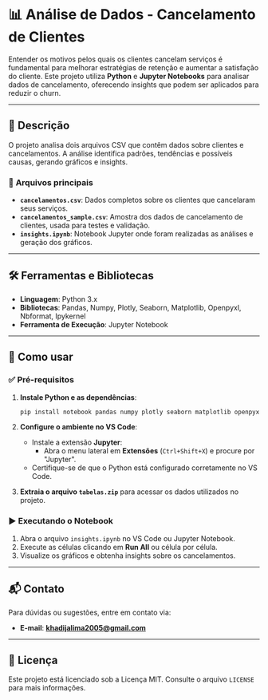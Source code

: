# 📊 **Análise de Dados - Cancelamento de Clientes**

Entender os motivos pelos quais os clientes cancelam serviços é fundamental para melhorar estratégias de retenção e aumentar a satisfação do cliente. Este projeto utiliza **Python** e **Jupyter Notebooks** para analisar dados de cancelamento, oferecendo insights que podem ser aplicados para reduzir o churn.

---

## 📝 **Descrição**

O projeto analisa dois arquivos CSV que contêm dados sobre clientes e cancelamentos. A análise identifica padrões, tendências e possíveis causas, gerando gráficos e insights.

### 📁 **Arquivos principais**
- **`cancelamentos.csv`**: Dados completos sobre os clientes que cancelaram seus serviços.
- **`cancelamentos_sample.csv`**: Amostra dos dados de cancelamento de clientes, usada para testes e validação.
- **`insights.ipynb`**: Notebook Jupyter onde foram realizadas as análises e geração dos gráficos.

---

## 🛠️ **Ferramentas e Bibliotecas**
- **Linguagem**: Python 3.x
- **Bibliotecas**: Pandas, Numpy, Plotly, Seaborn, Matplotlib, Openpyxl, Nbformat, Ipykernel
- **Ferramenta de Execução**: Jupyter Notebook

---

## 🚀 **Como usar**

### ✅ **Pré-requisitos**
1. **Instale Python e as dependências**:
    ```bash
    pip install notebook pandas numpy plotly seaborn matplotlib openpyxl ipykernel
    ```

2. **Configure o ambiente no VS Code**:
   - Instale a extensão **Jupyter**:
     - Abra o menu lateral em **Extensões** (`Ctrl+Shift+X`) e procure por "Jupyter".
   - Certifique-se de que o Python está configurado corretamente no VS Code.

3. **Extraia o arquivo `tabelas.zip`** para acessar os dados utilizados no projeto.

### ▶️ **Executando o Notebook**
1. Abra o arquivo `insights.ipynb` no VS Code ou Jupyter Notebook.
2. Execute as células clicando em **Run All** ou célula por célula.
3. Visualize os gráficos e obtenha insights sobre os cancelamentos.

---

## 📬 **Contato**

Para dúvidas ou sugestões, entre em contato via:
- **E-mail**: **khadijalima2005@gmail.com**

---

## 📜 **Licença**
Este projeto está licenciado sob a Licença MIT. Consulte o arquivo `LICENSE` para mais informações.
